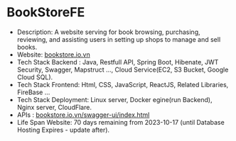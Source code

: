 # BookStoreFE
<ul>
  <li>Description: A website serving for book browsing, purchasing, reviewing, and assisting users in setting up shops to manage and sell books.</li>
  <li>Website: <a href="bookstore.io.vn">bookstore.io.vn</a></li>
  <li>Tech Stack Backend : Java, Restfull API, Spring Boot, Hibenate, JWT Security, Swagger, Mapstruct ..., Cloud Service(EC2, S3 Bucket, Google Cloud SQL).</li>
  <li>Tech Stack Frontend: Html, CSS, JavaScript, ReactJS, Related Libraries, FireBase ...</li>
  <li>Tech Stack Deployment: Linux server, Docker egine(run Backend), Nginx server, CloudFlare.</li>
  <li>APIs : <a href="bookstore.io.vn/swagger-ui/index.html">bookstore.io.vn/swagger-ui/index.html</a> </li>
  <li>Life Span Website: 70 days remaining from 2023-10-17 (until Database Hosting Expires - update after).</li>
</ul>
